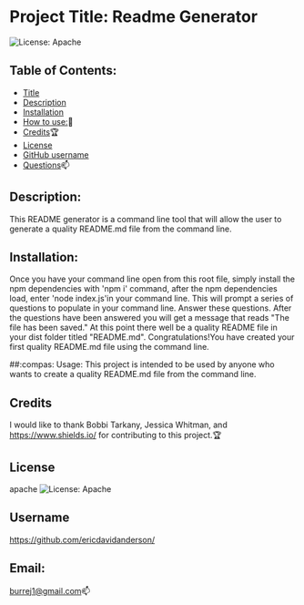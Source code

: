 
# Project Title: Readme Generator

 ![License: Apache](https://img.shields.io/badges/license-Apache-blue)

## Table of Contents:
- [Title](#title) 
- [Description](#description)
- [Installation](#install)
- [How to use:](#usage):compass: 
- [Credits](#credits):trophy:
- [License](#license)
- [GitHub username](#username)
- [Questions](#email):mailbox: 

## Description: 
This README generator is a command line tool that will allow the user to generate a quality README.md file from the command line.  

## Installation:
Once you have your command line open from this root file, simply install the npm dependencies with 'npm i' command, after the npm dependencies load, enter 'node index.js'in your command line. This will prompt a series of questions to populate in your command line. Answer these questions. After the questions have been answered you will get a message that reads "The file has been saved." At this point there well be a quality README file in your dist folder titled "README.md". Congratulations!You have created your first quality README.md file using the command line.

##:compas: Usage:
 This project is intended to be used by anyone who wants to create a quality README.md file from the command line.

## Credits
I would like to thank Bobbi Tarkany, Jessica Whitman, and https://www.shields.io/ for contributing to this project.:trophy:

## License
apache ![License: Apache](https://img.shields.io/badges/license-Apache-blue)

## Username
https://github.com/ericdavidanderson/

## Email: 
burrej1@gmail.com:mailbox:
 


